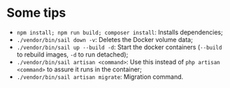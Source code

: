 # Some tips

- `npm install; npm run build; composer install`: Installs dependencies;
- `./vendor/bin/sail down -v`: Deletes the Docker volume data;
- `./vendor/bin/sail up --build -d`: Start the docker containers (`--build` to rebuild images, `-d` to run detached);
- `./vendor/bin/sail artisan <command>`: Use this instead of `php artisan <command>` to assure it runs in the container;
- `./vendor/bin/sail artisan migrate`: Migration command.
